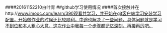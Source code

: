 ####20161152210白叶青
##github学习使用情况
####首次接触并在http://www.imooc.com/learn/390观看并学习，并开始在git客户端学习安装学习配置，开始做作业的时候还比较顺利，中途也解决了一些问题，具体问题就是学习不到位和本人粗心大意，这次作业中我每一个步骤都记忆深刻，再接再厉吧。





